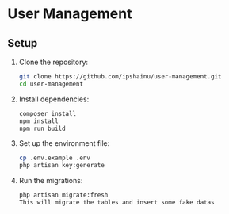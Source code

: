 # User Management

## Setup

1. Clone the repository:
    ```bash
    git clone https://github.com/ipshainu/user-management.git
    cd user-management
    ```

2. Install dependencies:
    ```bash
    composer install
    npm install
    npm run build
    ```

3. Set up the environment file:
    ```bash
    cp .env.example .env
    php artisan key:generate
    ```

4. Run the migrations:
    ```bash
    php artisan migrate:fresh
    This will migrate the tables and insert some fake datas
    ```